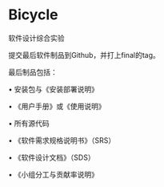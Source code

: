 # Bicycle
软件设计综合实验

提交最后软件制品到Github，并打上final的tag。

最后制品包括：

•  安装包与《安装部署说明》

• 《用户手册》或《使用说明》

•  所有源代码

• 《软件需求规格说明书》（SRS）

• 《软件设计文档》（SDS）

• 《小组分工与贡献率说明》
